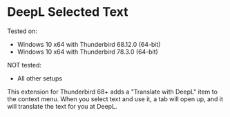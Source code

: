 DeepL Selected Text
=====================

Tested on:
- Windows 10 x64 with Thunderbird 68.12.0 (64-bit)
- Windows 10 x64 with Thunderbird 78.3.0 (64-bit)

NOT tested:
- All other setups  

This extension for Thunderbird 68+ adds a "Translate with DeepL" item to the context menu. When you select text and use it, a tab will open up, and it will translate the text for you at DeepL.
